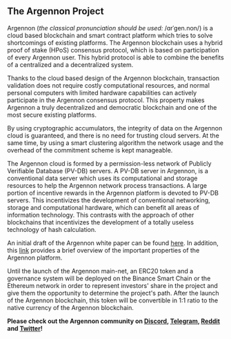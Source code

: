 

## The Argennon Project

Argennon (*the classical pronunciation should be used:* /ɑrˈɡen.non/) is a cloud based blockchain and smart
contract platform which tries to solve shortcomings of existing platforms. The Argennon blockchain uses a hybrid
proof of stake (HPoS) consensus protocol, which is based on participation of every Argennon user. This hybrid
protocol is able to combine the benefits of a centralized and a decentralized system.

Thanks to the cloud based design of the Argennon blockchain, transaction validation does not require costly
computational resources, and normal personal computers with limited hardware capabilities can actively
participate in the Argennon consensus protocol. This property makes Argennon a truly decentralized and
democratic blockchain and one of the most secure existing platforms.

By using cryptographic accumulators, the integrity of data on the Argennon cloud is guaranteed, and there
is no need for trusting cloud servers. At the same time, by using a smart clustering algorithm the network usage
and the overhead of the commitment scheme is kept manageable.

The Argennon cloud is formed by a permission-less network of Publicly Verifiable Database (PV-DB) servers. A
PV-DB server in Argennon, is a conventional data server which uses its computational and
storage resources to help the Argennon network process transactions. A large portion of incentive rewards in
the Argennon platform is devoted to PV-DB servers. This incentivizes the development of conventional
networking, storage and computational hardware, which can benefit all areas of information technology. This
contrasts with the approach of other blockchains that incentivizes the development of a totally useless technology
of hash calculation.

An initial draft of the Argennon white paper can be
found [here](https://raw.githubusercontent.com/aybehrouz/AVM/main/pdf/A.pdf). In addition,
this [link](https://github.com/aybehrouz/argennon#readme) provides a brief overview of the important properties of the Argennon
platform.

Until the launch of the Argennon main-net, an ERC20 token and a governance system will be deployed on the Binance Smart
Chain or the Ethereum network in order to represent investors' share in the project and give them the opportunity to
determine the project's path. After the launch of the Argennon blockchain, this token will be convertible in 1:1 ratio
to the native currency of the Argennon blockchain.

**Please check out the Argennon community on [Discord](https://discord.gg/7u3cXNt5yN), [Telegram](https://t.me/Argennon_Chat), [Reddit](https://www.reddit.com/r/Argennon/) and [Twitter](https://twitter.com/Argennon_org)!**

<!--

**Here are some ideas to get you started:**

🙋‍♀️ A short introduction - what is your organization all about?
🌈 Contribution guidelines - how can the community get involved?
👩‍💻 Useful resources - where can the community find your docs? Is there anything else the community should know?
🍿 Fun facts - what does your team eat for breakfast?
🧙 Remember, you can do mighty things with the power of [Markdown](https://docs.github.com/github/writing-on-github/getting-started-with-writing-and-formatting-on-github/basic-writing-and-formatting-syntax)
-->
